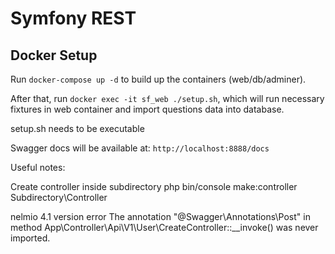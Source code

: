 Symfony REST
===============

## Docker Setup

Run `docker-compose up -d` to build up the containers (web/db/adminer).

After that, run `docker exec -it sf_web ./setup.sh`, which will run necessary fixtures in web container and import questions data into database.

setup.sh needs to be executable

Swagger docs will be available at: `http://localhost:8888/docs`  

Useful notes:

Create controller inside subdirectory php bin/console make:controller Subdirectory\\Controller

nelmio 4.1 version error  The annotation "@Swagger\Annotations\Post" in method App\Controller\Api\V1\User\CreateController::__invoke() was never imported.
